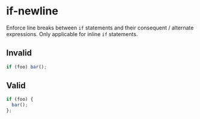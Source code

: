 # if-newline

Enforce line breaks between `if` statements and their consequent / alternate expressions. Only applicable for inline `if` statements.

## Invalid

<!-- eslint-skip -->
```js invalid
if (foo) bar();
```

## Valid

<!-- eslint-skip -->
```js valid
if (foo) {
  bar();
};
```
